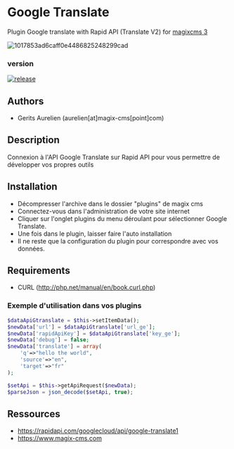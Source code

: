 # Google Translate
Plugin Google translate with Rapid API (Translate V2) for [magixcms 3](https://www.magix-cms.com)

![1017853ad6caff0e4486825248299cad](https://user-images.githubusercontent.com/356674/106892769-d5c98180-66ec-11eb-975a-8665a0271fda.png)

### version 

[![release](https://img.shields.io/github/release/magix-cms/gtranslate.svg)](https://github.com/magix-cms/gtranslate/releases/latest)

Authors
-------

* Gerits Aurelien (aurelien[at]magix-cms[point]com)

## Description
Connexion à l'API Google Translate sur Rapid API pour vous permettre de développer vos propres outils

## Installation
 * Décompresser l'archive dans le dossier "plugins" de magix cms
 * Connectez-vous dans l'administration de votre site internet
 * Cliquer sur l'onglet plugins du menu déroulant pour sélectionner Google Translate.
 * Une fois dans le plugin, laisser faire l'auto installation
 * Il ne reste que la configuration du plugin pour correspondre avec vos données.

Requirements
   ------------
   * CURL (http://php.net/manual/en/book.curl.php)
   
### Exemple d'utilisation dans vos plugins

```php
$dataApiGtranslate = $this->setItemData();
$newData['url'] = $dataApiGtranslate['url_ge'];
$newData['rapidApiKey'] = $dataApiGtranslate['key_ge'];
$newData['debug'] = false;
$newData['translate'] = array(
    'q'=>"hello the world",
    'source'=>"en",
    'target'=>"fr"
);

$setApi = $this->getApiRequest($newData);
$parseJson = json_decode($setApi, true);
````
Ressources
 -----
  * https://rapidapi.com/googlecloud/api/google-translate1
  * https://www.magix-cms.com
